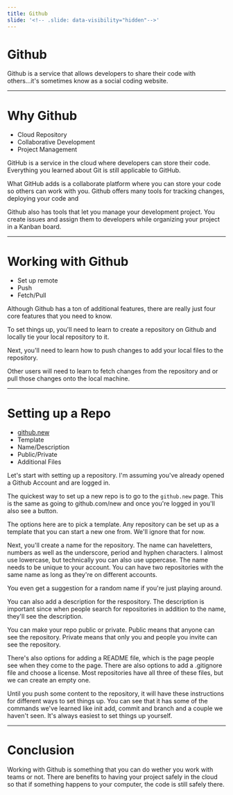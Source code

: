 ```yaml
---
title: Github
slide: '<!-- .slide: data-visibility="hidden"-->'
---
```


<!-- .slide: data-state="layout-title" class="bg-dark"-->

# Github

> > >

Github is a service that allows developers to share their code with others...it's sometimes know as a social coding website.

---

# Why Github

- Cloud Repository
- Collaborative Development
- Project Management

> >

GitHub is a service in the cloud where developers can store their code. Everything you learned about Git is still applicable to GitHub.

What GitHub adds is a collaborate platform where you can store your code so others can work with you. Github offers many tools for tracking changes, deploying your code and

Github also has tools that let you manage your development project. You create issues and assign them to developers while organizing your project in a Kanban board.

---

# Working with Github

- Set up remote
- Push
- Fetch/Pull

> >

Although Github has a ton of additional features, there are really just four core features that you need to know.

To set things up, you'll need to learn to create a repository on Github and locally tie your local repository to it.

Next, you'll need to learn how to push changes to add your local files to the repository.

Other users will need to learn to fetch changes from the repository and or pull those changes onto the local machine.

---

# Setting up a Repo

- [github.new](https://github.com/new)
- Template
- Name/Description
- Public/Private
- Additional Files

> >

Let's start with setting up a repository. I'm assuming you've already opened a Github Account and are logged in.

The quickest way to set up a new repo is to go to the `github.new` page. This is the same as going to github.com/new and once you're logged in you'll also see a button.

The options here are to pick a template. Any repository can be set up as a template that you can start a new one from. We'll ignore that for now.

Next, you'll create a name for the repository. The name can haveletters, numbers as well as the underscore, period and hyphen characters. I almost use lowercase, but technically you can also use uppercase. The name needs to be unique to your account. You can have two repositories with the same name as long as they're on different accounts.

You even get a suggestion for a random name if you're just playing around.

You can also add a description for the respository. The description is important since when people search for repositories in addition to the name, they'll see the description.

You can make your repo public or private. Public means that anyone can see the repository. Private means that only you and people you invite can see the repository.

There's also options for adding a README file, which is the page people see when they come to the page. There are also options to add a .gitignore file and choose a license. Most repositories have all three of these files, but we can create an empty one.

Until you push some content to the repository, it will have these instructions for different ways to set things up. You can see that it has some of the commands we've learned like init add, commit and branch and a couple we haven't seen. It's always easiest to set things up yourself.

---

# Conclusion

Working with Github is something that you can do wether you work with teams or not. There are benefits to having your project safely in the cloud so that if something happens to your computer, the code is still safely there.

